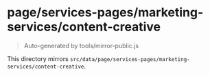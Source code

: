 # page/services-pages/marketing-services/content-creative

> Auto-generated by tools/mirror-public.js

This directory mirrors `src/data/page/services-pages/marketing-services/content-creative`.
